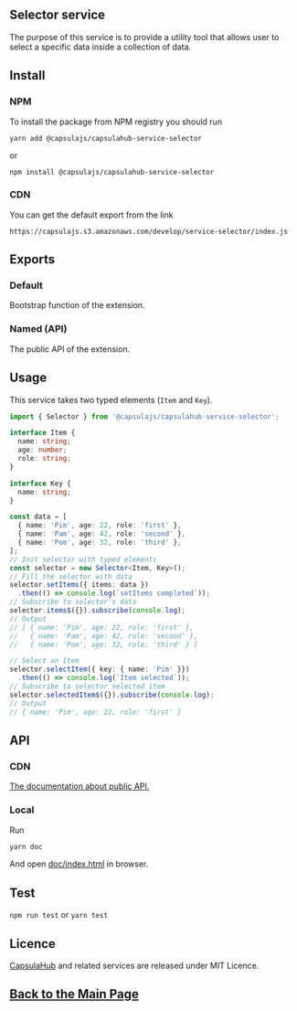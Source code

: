 ## Selector service

The purpose of this service is to provide a utility tool that allows user to select a specific data 
inside a collection of data.

## Install

### NPM

To install the package from NPM registry you should run

```
yarn add @capsulajs/capsulahub-service-selector
```

or
```
npm install @capsulajs/capsulahub-service-selector
```

### CDN

You can get the default export from the link

```
https://capsulajs.s3.amazonaws.com/develop/service-selector/index.js
```

## Exports

### Default

Bootstrap function of the extension.

### Named (API)

The public API of the extension.

## Usage

This service takes two typed elements (`Item` and `Key`).

```typescript
import { Selector } from '@capsulajs/capsulahub-service-selector';

interface Item {
  name: string;
  age: number;
  role: string;
}

interface Key {
  name: string;
}

const data = [
  { name: 'Pim', age: 22, role: 'first' },
  { name: 'Pam', age: 42, role: 'second' },
  { name: 'Pom', age: 32, role: 'third' },
];
// Init selector with typed elements
const selector = new Selector<Item, Key>();
// Fill the selector with data
selector.setItems({ items: data })
  .then(() => console.log(`setItems completed`));
// Subscribe to selector's data
selector.items$({}).subscribe(console.log);
// Output 
// [ { name: 'Pim', age: 22, role: 'first' },
//   { name: 'Pam', age: 42, role: 'second' },
//   { name: 'Pom', age: 32, role: 'third' } ]

// Select an Item
selector.selectItem({ key: { name: 'Pim' }})
  .then(() => console.log(`Item selected`));
// Subscribe to selector selected item
selector.selectedItem$({}).subscribe(console.log);
// Output
// { name: 'Pim', age: 22, role: 'first' }
```

## API

### CDN

[The documentation about public API.](https://capsulajs.s3.amazonaws.com/develop/service-selector/doc/index.html)

### Local

Run 

```bash
yarn doc
```

And open [doc/index.html](./doc/index.html) in browser.


## Test

`npm run test` or `yarn test`

## Licence

[CapsulaHub](https://github.com/capsulajs/capsulahub) and related services are released under MIT Licence.

## [Back to the Main Page](../..)